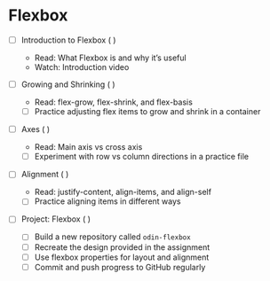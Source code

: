 # Flexbox

- [ ] Introduction to Flexbox ( )
  - Read: What Flexbox is and why it’s useful
  - Watch: Introduction video

- [ ] Growing and Shrinking ( )
  - Read: flex-grow, flex-shrink, and flex-basis
  - [ ] Practice adjusting flex items to grow and shrink in a container

- [ ] Axes ( )
  - Read: Main axis vs cross axis
  - [ ] Experiment with row vs column directions in a practice file

- [ ] Alignment ( )
  - Read: justify-content, align-items, and align-self
  - [ ] Practice aligning items in different ways

- [ ] Project: Flexbox ( )
  - [ ] Build a new repository called `odin-flexbox`
  - [ ] Recreate the design provided in the assignment
  - [ ] Use flexbox properties for layout and alignment
  - [ ] Commit and push progress to GitHub regularly
